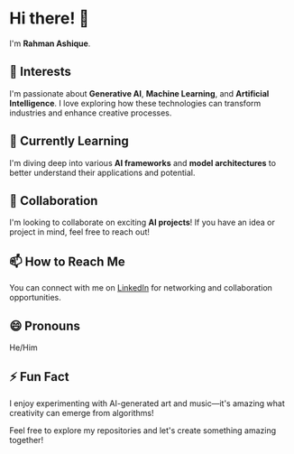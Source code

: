 # Hi there! 👋

I'm **Rahman Ashique**.

## 👀 Interests
I'm passionate about **Generative AI**, **Machine Learning**, and **Artificial Intelligence**. I love exploring how these technologies can transform industries and enhance creative processes.

## 🌱 Currently Learning
I'm diving deep into various **AI frameworks** and **model architectures** to better understand their applications and potential.

## 💞️ Collaboration
I'm looking to collaborate on exciting **AI projects**! If you have an idea or project in mind, feel free to reach out!

## 📫 How to Reach Me
You can connect with me on [LinkedIn](https://www.linkedin.com/in/rahmanashique) for networking and collaboration opportunities.

## 😄 Pronouns
He/Him

## ⚡ Fun Fact
I enjoy experimenting with AI-generated art and music—it's amazing what creativity can emerge from algorithms!

Feel free to explore my repositories and let's create something amazing together!


<!---
RahmanAshique/RahmanAshique is a ✨ special ✨ repository because its `README.md` (this file) appears on your GitHub profile.
You can click the Preview link to take a look at your changes.
--->
